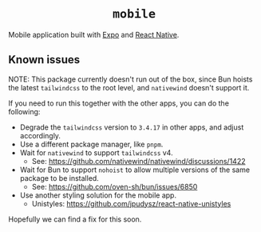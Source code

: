 <div align="center">
  <h1 align="center"><code>mobile</code></h1>
</div>

Mobile application built with [Expo](https://expo.dev/) and [React Native](https://reactnative.dev/).

## Known issues

NOTE: This package currently doesn't run out of the box, since Bun hoists the latest `tailwindcss` to the root level, and `nativewind` doesn't support it.

If you need to run this together with the other apps, you can do the following:

- Degrade the `tailwindcss` version to `3.4.17` in other apps, and adjust accordingly.
- Use a different package manager, like `pnpm`.
- Wait for `nativewind` to support `tailwindcss` v4.
  - See: https://github.com/nativewind/nativewind/discussions/1422
- Wait for Bun to support `nohoist` to allow multiple versions of the same package to be installed.
  - See: https://github.com/oven-sh/bun/issues/6850
- Use another styling solution for the mobile app.
  - Unistyles: https://github.com/jpudysz/react-native-unistyles

Hopefully we can find a fix for this soon.
